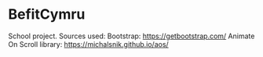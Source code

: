 # BefitCymru
School project.
Sources used:
Bootstrap: https://getbootstrap.com/
Animate On Scroll library: https://michalsnik.github.io/aos/
